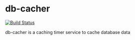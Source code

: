 # db-cacher

[![Build Status](https://api.travis-ci.com/Shonminh/db-cacher.svg)](https://travis-ci.com/Shonminh/db-cacher)

db-cacher is a caching timer service to cache database data
